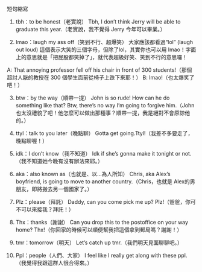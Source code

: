 短句縮寫

1. tbh：to be honest（老實說）
Tbh, I don’t think Jerry will be able to graduate this year.（老實說，我不覺得 Jerry 今年可以畢業。）

2. lmao：laugh my ass off（笑到不行、超爆笑）
大家應該都看過“lol” (laugh out loud) 這個表示大笑的三個字母，但除了lol，其實你也可以用 lmao！字面上的意思就是「把屁股都笑掉了」，就代表超級好笑、笑到不行的意思囉！

A: That annoying professor fell off his chair in front of 300 students!（那個超討人厭的教授在 300 個學生面前從椅子上跌下來耶！）
B: lmao!（也太爆笑了吧！）

3. btw：by the way（順帶一提）
John is so rude! How can he do something like that? Btw, there’s no way I’m going to forgive him.（John也太沒禮貌了吧！他怎麼可以做出那種事？順帶一提，我是絕對不會原諒他的。）

4. ttyl：talk to you later（晚點聊）
Gotta get going.Ttyl!（我差不多要走了，晚點聊喔！）

5. idk：I don’t know（我不知道）
Idk if she’s gonna make it tonight or not.（我不知道她今晚有沒有辦法來耶。）

6. aka：also known as（也就是、以…為人所知）
Chris, aka Alex’s boyfriend, is going to move to another country.（Chris，也就是 Alex的男朋友，即將搬去另一個國家了。）

7. Plz：please（拜託）
Daddy, can you come pick me up? Plz!（爸爸，你可不可以來接我？拜託！）

8. Thx：thanks（謝謝）
Can you drop this to the postoffice on your way home? Thx!（你回家的時候可以順便幫我把這個拿到郵局嗎？謝謝！）

9. tmr：tomorrow（明天）
Let’s catch up tmr.（我們明天見面聊聊吧。）

10. Ppl：people（人們、大家）
I feel like I really get along with these ppl.（我覺得我跟這群人很合得來。）

